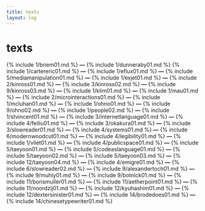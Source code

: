 ```yaml
---
title: texts
layout: log
---
```


# <span id="title">texts</span>

{% include 1/briem01.md %}
**—**
{% include 1/dunneraby01.md %}
{% include 1/cartereric01.md %}
**—**
{% include 1/eflux01.md %}
**—**
{% include 5/mediamanipulation01.md %}
**—**
{% include 1/exjet01.md %}
**—**
{% include 2/kinross01.md %}
**—**
{% include 3/kinross02.md %}
**—**
{% include 9/kinross03.md %}
**—**
{% include 1/klim01.md %}
**—**
{% include 1/mau01.md %}
**—**
{% include 2/microinteractions01.md %}
**—**
{% include 1/mcluhan01.md %}
**—**
{% include 1/ohno01.md %}
**—**
{% include 9/ohno02.md %}
**—**
{% include 1/people02.md %}
**—**
{% include 1/stvincent01.md %}
**—**
{% include 3/internetlanguage01.md %}
**—**
{% include 4/feiliu01.md %}
**—**
{% include 3/okakura01.md %}
**—**
{% include 3/slowreader01.md %}
**—**
{% include 4/systems01.md %}
**—**
{% include 6/modernwoodcut01.md %}
**—**
{% include 4/legibility01.md %}
**—**
{% include 1/vliet01.md %}
**—**
{% include 4/publicspace01.md %}
**—**
{% include 5/taeyoon01.md %}
**—**
{% include 5/codeaslanguage01.md %}
**—**
{% include 5/taeyoon02.md %}
**—**
{% include 5/taeyoon03.md %}
**—**
{% include 12/taeyoon04.md %}
**—**
{% include 4/emigre01.md %}
**—**
{% include 6/slowreader02.md %}
**—**
{% include 9/alexandertoch01.md %}
**—**
{% include 9/muhly01.md %}
**—**
{% include 9/botnick01.md %}
**—**
{% include 11/borismuller01.md %}
**—**
{% include 11/aetherpoint01.md %}
**—**
{% include 11/noordzij01.md %}
**—**
{% include 12/kyuhashim01.md %}
**—**
{% include 12/dextersinister01.md %}
**—**
{% include 14/brodedoes01.md %}
**—**
{% include 14/chinesetypewriter01.md %}

